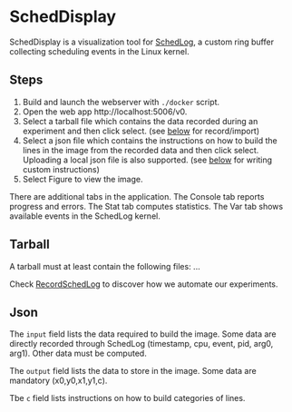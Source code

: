 # SchedDisplay

SchedDisplay is a visualization tool for [SchedLog](https://github.com/carverdamien/SchedLog), a custom ring buffer collecting scheduling events in the Linux kernel.

## Steps

1) Build and launch the webserver with `./docker` script.
2) Open the web app http://localhost:5006/v0.
3) Select a tarball file which contains the data recorded during an experiment and then click select. (see [below](#tarball) for record/import)
4) Select a json file which contains the instructions on how to build the lines in the image from the recorded data and then click select. Uploading a local json file is also supported. (see [below](#json) for writing custom instructions)
5) Select Figure to view the image.

There are additional tabs in the application.
The Console tab reports progress and errors.
The Stat tab computes statistics. 
The Var tab shows available events in the SchedLog kernel.

## Tarball

A tarball must at least contain the following files: ...

Check [RecordSchedLog](https://github.com/carverdamien/RecordSchedLog) to discover how we automate our experiments.

## Json

The `input` field lists the data required to build the image.
Some data are directly recorded through SchedLog (timestamp, cpu, event, pid, arg0, arg1).
Other data must be computed.

The `output` field lists the data to store in the image.
Some data are mandatory (x0,y0,x1,y1,c).

Tbe `c` field lists instructions on how to build categories of lines.
